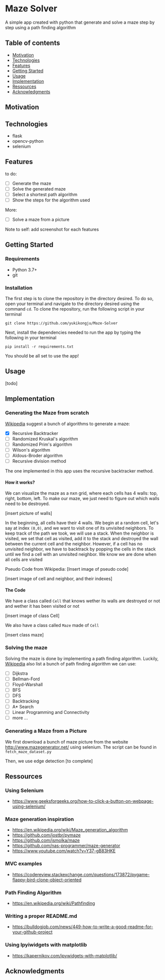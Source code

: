 # Maze Solver

A simple app created with python that generate and solve a maze step by step
using a path finding algorithm

## Table of contents
* [Motivation](#motivation)
* [Technologies](#technologies)
* [Features](#features)
* [Getting Started](#getting-started)
* [Usage](#usage)
* [Implementation](#implementation)
* [Ressources](#ressources)
* [Acknowledgments](#acknowledgments)

## Motivation


## Technologies

* flask
* opencv-python
* selenium

## Features

to do:
- [ ] Generate the maze
- [ ] Solve the generated maze
- [ ] Select a shortest path algorithm
- [ ] Show the steps for the algorithm used

More:
- [ ] Solve a maze from a picture

Note to self: add screenshot for each features

## Getting Started

### Requirements

* Python 3.7+
* git

### Installation

The first step is to clone the repository in the directory desired. To do so, open your
terminal and navigate to the directory desired using the command ``cd``. To
clone the repository, run the following script in your terminal

```
git clone https://github.com/yukikongju/Maze-Solver
```

Next, install the dependencies needed to run the app by typing the following in
your terminal

```
pip install -r requirements.txt
```

You should be all set to use the app!

## Usage

[todo]



## Implementation

### Generating the Maze from scratch

[Wikipedia](https://en.wikipedia.org/wiki/Maze_generation_algorithm) suggest
a bunch of algorithms to generate a maze:

- [x] Recursive Backtracker
- [ ] Randomized Kruskal's algorithm
- [ ] Randomized Prim's algorithm
- [ ] Wilson's algorithm
- [ ] Aldous-Broder algorithm
- [ ] Recursive division method

The one implemented in this app uses the recursive backtracker method.

#### How it works?

We can visualize the maze as a nxn grid, where each cells has 4 walls: top,
right, bottom, left. To make our maze, we just need to figure out which walls
need to be destroyed.

[insert picture of walls]

In the beginning, all cells have their 4 walls. We begin at a random cell,
let's say at index `(0,0)`, and we want to visit one of its unvisited
neighbors. To keep track of the path we took, we will use a stack. When the neighbor
is visited, we set that cell as visited, add it to the stack and
destroyed the wall between the current cell and the neighbor. However, if
a cell has no unvisited neighbor, we have to backtrack by popping the cells in
the stack until we find a cell with an unvisited neighbor. We know we are done
when all cells are visited

Pseudo Code from Wikipedia:
[Insert image of pseudo code]

[insert image of cell and neighbor, and their indexes]

#### The Code

We have a class called ``Cell`` that knows wether its walls are destroyed or
not and wether it has been visited or not

[insert image of class Cell]

We also have a class called `Maze` made of `Cell`

[insert class maze]


### Solving the maze

Solving the maze is done by implementing a path finding algorithm. Luckily,
[Wikipedia](https://en.wikipedia.org/wiki/Pathfinding) also list a bunch of path finding algorithm we can use:

- [ ] Dijkstra
- [ ] Bellman-Ford
- [ ] Floyd-Warshall
- [ ] BFS
- [ ] DFS
- [ ] Backtracking
- [ ] A* Search
- [ ] Linear Programming and Connectivity
- [ ] more ...

### Generating a Maze from a Picture

We first download a bunch of maze picture from the website
http://www.mazegenerator.net/ using selenium. The script can be found in
`fetch_maze_dataset.py`

Then, we use edge detection [to complete]


## Ressources

### Using Selenium
* https://www.geeksforgeeks.org/how-to-click-a-button-on-webpage-using-selenium/

### Maze generation inspiration
* https://en.wikipedia.org/wiki/Maze_generation_algorithm
* https://github.com/jostbr/pymaze
* https://github.com/jsmolka/maze
* https://github.com/nas-programmer/maze-generator
* https://www.youtube.com/watch?v=Y37-gB83HKE

### MVC examples
* https://codereview.stackexchange.com/questions/173872/pygame-flappy-bird-clone-object-oriented

### Path Finding Algorithm
* https://en.wikipedia.org/wiki/Pathfinding

### Writing a proper README.md
* https://bulldogjob.com/news/449-how-to-write-a-good-readme-for-your-github-project

### Using Ipyiwidgets with matplotlib
* https://kapernikov.com/ipywidgets-with-matplotlib/



## Acknowledgments



